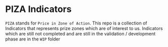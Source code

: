 # PIZA Indicators
`PIZA` stands for `Price in Zone of Action`. This repo is a collection of Indicators that represents prize zones which are of interest to us.
Indicators which are still not completed and are still in the validation / development phase are in the `WIP` folder

